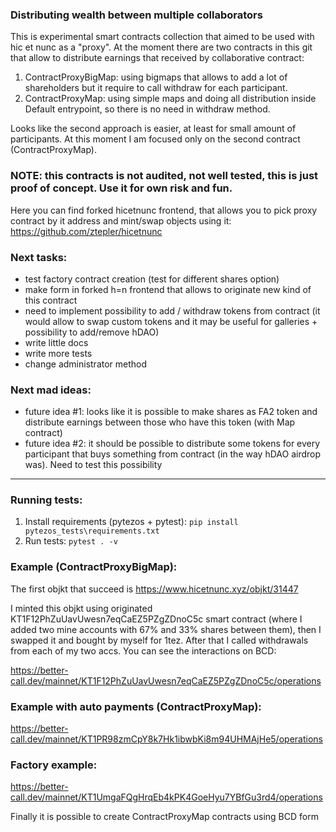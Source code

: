 ### Distributing wealth between multiple collaborators

This is experimental smart contracts collection that aimed to be used with hic et nunc as a "proxy". At the moment there are two contracts in this git that allow to distribute earnings that received by collaborative contract:
1. ContractProxyBigMap: using bigmaps that allows to add a lot of shareholders but it require to call withdraw for each participant.
2. ContractProxyMap: using simple maps and doing all distribution inside Default entrypoint, so there is no need in withdraw method.

Looks like the second approach is easier, at least for small amount of participants. At this moment I am focused only on the second contract (ContractProxyMap).

### NOTE: this contracts is not audited, not well tested, this is just proof of concept. Use it for own risk and fun.

Here you can find forked hicetnunc frontend, that allows you to pick proxy contract by it address and mint/swap objects using it: https://github.com/ztepler/hicetnunc


### Next tasks:
- test factory contract creation (test for different shares option)
- make form in forked h=n frontend that allows to originate new kind of this contract
- need to implement possibility to add / withdraw tokens from contract (it would allow to swap custom tokens and it may be useful for galleries + possibility to add/remove hDAO)
- write little docs
- write more tests
- change administrator method


### Next mad ideas:
- future idea #1: looks like it is possible to make shares as FA2 token and distribute earnings between those who have this token (with Map contract)
- future idea #2: it should be possible to distribute some tokens for every participant that buys something from contract (in the way hDAO airdrop was). Need to test this possibility

----
### Running tests:
1. Install requirements (pytezos + pytest):
```pip install pytezos_tests\requirements.txt```
2. Run tests:
```pytest . -v```

### Example (ContractProxyBigMap):
The first objkt that succeed is https://www.hicetnunc.xyz/objkt/31447

I minted this objkt using originated KT1F12PhZuUavUwesn7eqCaEZ5PZgZDnoC5c smart contract (where I added two mine accounts with 67% and 33% shares between them), then I swapped it and bought by myself for 1tez. After that I called withdrawals from each of my two accs. You can see the interactions on BCD:

https://better-call.dev/mainnet/KT1F12PhZuUavUwesn7eqCaEZ5PZgZDnoC5c/operations


### Example with auto payments (ContractProxyMap):
https://better-call.dev/mainnet/KT1PR98zmCpY8k7Hk1ibwbKi8m94UHMAjHe5/operations


### Factory example:
https://better-call.dev/mainnet/KT1UmgaFQgHrqEb4kPK4GoeHyu7YBfGu3rd4/operations

Finally it is possible to create ContractProxyMap contracts using BCD form
